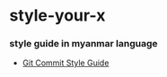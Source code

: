 # style-your-x
### style guide in myanmar language

- [Git Commit Style Guide](https://github.com/MinSiThu/style-your-x/blob/master/guides/gitCommitStyleGuide.md)